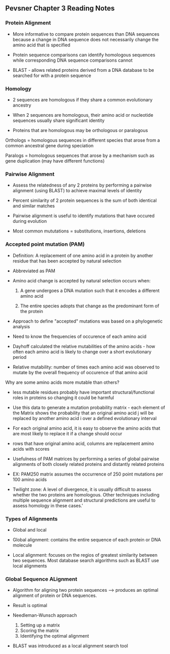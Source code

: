 ## Pevsner Chapter 3 Reading Notes


### Protein Alignment

- More informative to compare protein sequences than DNA sequences because a change in DNA sequence does not necessarily change the amino acid that is specified

- Protein sequence comparisons can identify homologous sequences while corresponding DNA sequence comparisons cannot

- BLAST - allows related proteins derived from a DNA database to be searched for with a protein sequence

### Homology

- 2 sequences are homologous if they share a common evolutionary ancestry

- When 2 sequences are homologous, their amino acid or nucleotide sequences usually share significant identity

- Proteins that are homologous may be orthologous or paralogous

Orthologs = homologous sequences in different species that arose from a common ancestral gene during speciation

Paralogs = homologous sequences that arose by a mechanism such as gene duplication (may have different functions)

### Pairwise Alignment

- Assess the relatedness of any 2 proteins by performing a pairwise alignment (using BLAST) to achieve maximal levels of identity

- Percent similarity of 2 protein sequences is the sum of both identical and similar matches

- Pairwise alignment is useful to identify mutations that have occured during evolution

- Most common mututations = substitutions, insertions, deletions

### Accepted point mutation (PAM)

- Definition: A replacement of one amino acid in a protein by another residue that has been accepted by natural selection

- Abbreviated as PAM

- Amino acid change is accepted by natural selection occurs when:

	1. A gene undergoes a DNA mutation such that it encodes a different amino acid
	
	2. The entire species adopts that change as the predominant form of the protein
	
	
- Approach to define "accepted" mutations was based on a phylogenetic analysis

- Need to know the frequencies of occurence of each amino acid

- Dayhoff calculated the relative mutabilities of the amino acids - how often each amino acid is likely to change over a short evolutionary period

- Relative mutability: number of times each amino acid was observed to mutate by the overall frequency of occurence of that amino acid

Why are some amino acids more mutable than others?

- less mutable residues probably have important structural/functional roles in proteins so changing it could be harmful

- Use this data to generate a mutation probability matrix - each element of the Matrix shows the probability that an original amino acid j will be replaced by another amino acid i over a defined evolutionary interval

- For each original amino acid, it is easy to observe the amino acids that are most likely to replace it if a change should occur

- rows that have original amino acid, columns are replacement amino acids with scores

- Usefulness of PAM matrices by performing a series of global pairwise alignments of both closely related proteins and distantly related proteins

- EX: PAM250 matrix assumes the occurrence of 250 point mutations per 100 amino acids

- Twilight zone: A level of divergence, it is usually difficult to assess whether the two proteins are homologous.  Other techniques including multiple sequence alignment and structural predictions are useful to assess homology in these cases.'

### Types of Alignments 

- Global and local

- Global alignment: contains the entire sequence of each protein or DNA molecule

- Local alignment: focuses on the regios of greatest similarity between two sequences. Most database search algorithms such as BLAST use local alignments

### Global Sequence ALignment

- Algorithm for aligning two protein sequences --> produces an optimal alignment of protein or DNA sequences. 

- Result is optimal

- Needleman-Wunsch approach
	1. Setting up a matrix
	2. Scoring the matrix
	3. Identifying the optimal alignment
	
- BLAST was introduced as a local alignment search tool	
	


	

















